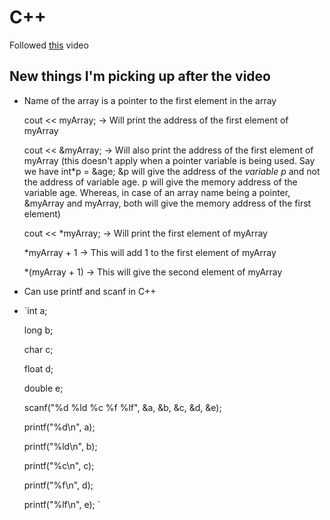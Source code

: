 # C++

Followed [this](https://www.youtube.com/watch?v=vLnPwxZdW4Y) video

## New things I'm picking up after the video

- Name of the array is a pointer to the first element in the array

  cout << myArray; -> Will print the address of the first element of myArray
  
  cout << &myArray; -> Will also print the address of the first element of myArray (this doesn't apply when a pointer variable is being used. Say we have int\*p = &age; &p will give the address of the *variable p* and not the address of variable age. p will give the memory address of the variable age. Whereas, in case of an array name being a pointer, &myArray and myArray, both will give the memory address of the first element)
  
  cout << \*myArray; -> Will print the first element of myArray
  
  \*myArray + 1  -> This will add 1 to the first element of myArray
  
  \*(myArray + 1) -> This will give the second element of myArray 

- Can use printf and scanf in C++
- 
    `int a;
    
    long b;
    
    char c;
    
    float d;
    
    double e;
    
    scanf("%d %ld %c %f %lf", &a, &b, &c, &d, &e);
    
    printf("%d\n", a);
    
    printf("%ld\n", b);
    
    printf("%c\n", c);
    
    printf("%f\n", d);
    
    printf("%lf\n", e);
    `
